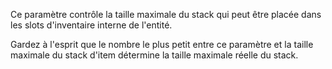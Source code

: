 Ce paramètre contrôle la taille maximale du stack qui peut être placée dans les slots d'inventaire interne de l'entité.

Gardez à l'esprit que le nombre le plus petit entre ce paramètre et la taille maximale du stack d'item détermine la taille maximale réelle du stack.